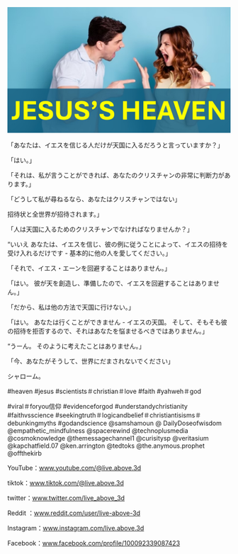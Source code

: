 ![Video cover image](../cover2.jpg "cover photo")

「あなたは、イエスを信じる人だけが天国に入るだろうと言っていますか？」

「はい。」

「それは、私が言うことができれば、あなたのクリスチャンの非常に判断力があります。」

「どうして私が尋ねるなら、あなたはクリスチャンではない」

招待状と全世界が招待されます。」

「人は天国に入るためのクリスチャンでなければなりませんか？」

“いいえ あなたは、イエスを信じ、彼の例に従うことによって、イエスの招待を受け入れるだけです - 基本的に他の人を愛してください。」

「それで、イエス・エーンを回避することはありません。」

「はい。 彼が天を創造し、準備したので、イエスを回避することはありません。」

「だから、私は他の方法で天国に行けない。」

「はい。 あなたは行くことができません - イエスの天国。 そして、そもそも彼の招待を拒否するので、それはあなたを悩ませるべきではありません。」

“うーん。 そのように考えたことはありません。」

「今、あなたがそうして、世界にだまされないでください」

シャローム。

#heaven #jesus #scientists＃christian＃love #faith #yahweh＃god


#viral＃foryou信仰 #evidenceforgod #understandychristianity #faithvsscience #seekingtruth＃logicandbelief＃christiantisisms＃debunkingmyths #godandscience @samshamoun @ DailyDoseofwisdom @empathetic_mindfulness @spacerewind @technoplusmedia @cosmoknowledge @themessagechannel1 @curisitysp @veritasium @kapchatfield.07 @ken.arrington @tedtoks @the.anymous.prophet @offthekirb

YouTube：www.youtube.com/@live.above.3d

tiktok：www.tiktok.com/@live.above.3d


twitter：www.twitter.com/live_above_3d

Reddit ：www.reddit.com/user/live-above-3d

Instagram：www.instagram.com/live.above.3d

Facebook：www.facebook.com/profile/100092339087423



